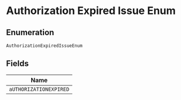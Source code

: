 
# Authorization Expired Issue Enum

## Enumeration

`AuthorizationExpiredIssueEnum`

## Fields

| Name |
|  --- |
| `aUTHORIZATIONEXPIRED` |

